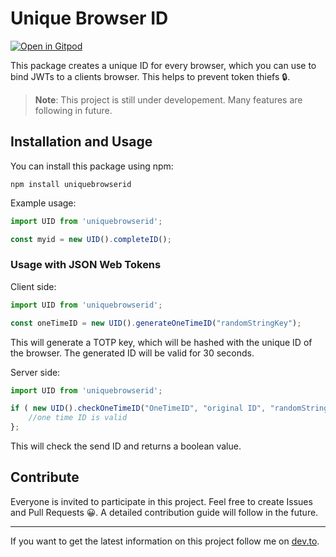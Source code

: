 # Unique Browser ID
[![Open in Gitpod](https://gitpod.io/button/open-in-gitpod.svg)](https://gitpod.io/#https://github.com/alexanderschau/uniquebrowserid)

This package creates a unique ID for every browser, which you can use to bind JWTs to a clients browser. This helps to prevent token thiefs 🔒.
> **Note**: This project is still under developement. Many features are following in future.
## Installation and Usage
You can install this package using npm:
```shell
npm install uniquebrowserid
```
Example usage:
```js
import UID from 'uniquebrowserid';

const myid = new UID().completeID();
```
### Usage with JSON Web Tokens
Client side:
```js
import UID from 'uniquebrowserid';

const oneTimeID = new UID().generateOneTimeID("randomStringKey");
```
This will generate a TOTP key, which will be hashed with the unique ID of the browser. The generated ID will be valid for 30 seconds.

Server side:
```js
import UID from 'uniquebrowserid';

if ( new UID().checkOneTimeID("OneTimeID", "original ID", "randomStringKey") ){
    //one time ID is valid
};
```
This will check the send ID and returns a boolean value.
## Contribute
Everyone is invited to participate in this project. Feel free to create Issues and Pull Requests 😀. A detailed contribution guide will follow in the future.

---
If you want to get the latest information on this project follow me on [dev.to](https://dev.to/alexanderschau).